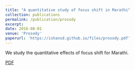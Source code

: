 ```yaml
---
title: "A quantitative study of focus shift in Marathi"
collection: publications
permalink: /publication/prosody
excerpt: 
date: 2016-08-01
venue: 'Prosody'
paperurl: 'https://ishansd.github.io/files/prosody.pdf'
---
```

We study the quantitative effects of focus shift for Marathi.

[PDF](https://www.researchgate.net/profile/Niramay_Sanghvi/publication/301291050_A_Quantitative_Study_of_Focus_Shift_in_Marathi/links/570fc38a08ae1c8b7c5599cf/A-Quantitative-Study-of-Focus-Shift-in-Marathi.pdf')
